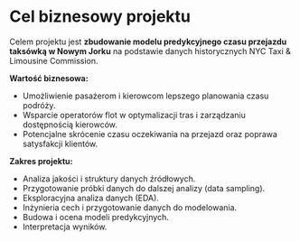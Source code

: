 # Cel biznesowy projektu

Celem projektu jest **zbudowanie modelu predykcyjnego czasu przejazdu taksówką w Nowym Jorku** na podstawie danych historycznych NYC Taxi & Limousine Commission. 

**Wartość biznesowa:**
- Umożliwienie pasażerom i kierowcom lepszego planowania czasu podróży.
- Wsparcie operatorów flot w optymalizacji tras i zarządzaniu dostępnością kierowców.
- Potencjalne skrócenie czasu oczekiwania na przejazd oraz poprawa satysfakcji klientów.

**Zakres projektu:**
- Analiza jakości i struktury danych źródłowych.
- Przygotowanie próbki danych do dalszej analizy (data sampling).
- Eksploracyjna analiza danych (EDA).
- Inżynieria cech i przygotowanie danych do modelowania.
- Budowa i ocena modeli predykcyjnych.
- Interpretacja wyników.
